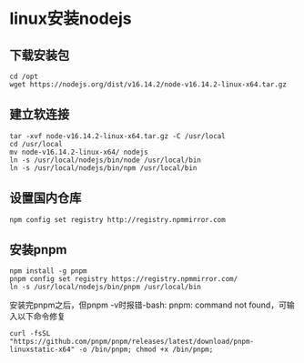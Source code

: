 # linux安装nodejs

## 下载安装包
```shell
cd /opt
wget https://nodejs.org/dist/v16.14.2/node-v16.14.2-linux-x64.tar.gz
```

## 建立软连接
```shell
tar -xvf node-v16.14.2-linux-x64.tar.gz -C /usr/local
cd /usr/local
mv node-v16.14.2-linux-x64/ nodejs
ln -s /usr/local/nodejs/bin/node /usr/local/bin
ln -s /usr/local/nodejs/bin/npm /usr/local/bin
```

## 设置国内仓库
```shell
npm config set registry http://registry.npmmirror.com
```

## 安装pnpm
```shell
npm install -g pnpm
pnpm config set registry https://registry.npmmirror.com/
ln -s /usr/local/nodejs/bin/pnpm /usr/local/bin
```
安装完pnpm之后，但pnpm -v时报错-bash: pnpm: command not found，可输入以下命令修复
```shell
curl -fsSL "https://github.com/pnpm/pnpm/releases/latest/download/pnpm-linuxstatic-x64" -o /bin/pnpm; chmod +x /bin/pnpm;
```